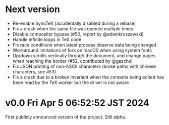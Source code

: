 # Next version

- Re-enable SyncTeX (accidentally disabled during a rebase)
- Fix a crash when the same file was opened multiple times
- Disable compositor bypass (#50, report by @adamkruszewski)
- Handle infinite loops in TeX code
- Fix race conditions when latest process observe data being changed
- Workaround limitations of fork on macOS when using system fonts
- Up/down scrolls vertically through the document, and change pages when reaching the border (#52, contributed by @gasche)
- Fix JSON printing of non-ASCII characters (broke paths with chinese characters, see #53)
- Fix a crash due to a broken invariant when the contents being edited has been read by the TeX worker but the driver is not aware

# v0.0 Fri Apr  5 06:52:52 JST 2024

First publicly announced version of the project.
Still alpha.
